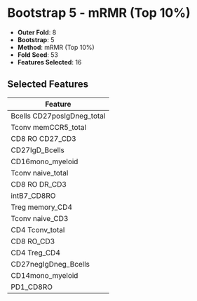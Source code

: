 # Bootstrap 5 - mRMR (Top 10%)

- **Outer Fold**: 8
- **Bootstrap**: 5
- **Method**: mRMR (Top 10%)
- **Fold Seed**: 53
- **Features Selected**: 16

## Selected Features

| Feature |
|---------|
| Bcells CD27posIgDneg_total |
| Tconv memCCR5_total |
| CD8 RO CD27_CD3 |
| CD27IgD_Bcells |
| CD16mono_myeloid |
| Tconv naive_total |
| CD8 RO DR_CD3 |
| intB7_CD8RO |
| Treg memory_CD4 |
| Tconv naive_CD3 |
| CD4 Tconv_total |
| CD8 RO_CD3 |
| CD4 Treg_CD4 |
| CD27negIgDneg_Bcells |
| CD14mono_myeloid |
| PD1_CD8RO |
